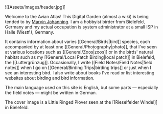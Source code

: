 ![[Assets/Images/header.jpg]]

Welcome to the Avian Atlas! This Digital Garden (almost a wiki) is being tended to by [Marvin Johanning](https://marvinjohanning.de). I am a hobbyist birder from Bielefeld, Germany and my actual occupation is system administrator at a small ISP in Halle (Westf.), Germany. 

It contains information about varies [[General/Birds|bird]] species, each accompanied by at least one [[General/Photography|photo]], that I've seen at various locations such as [[General/Zoos|zoos]] or in the birds' natural habitat such as my [[General/Local Patch Birding|local patch]] in Bielefeld, the [[Luttergrünzug]]. Occasionally, I write [[Field Notes/Field Notes|field notes]] when I go on [[General/Birding Trips|birding trips]] or just when I see an interesting bird. I also write about books I've read or list interesting websites about birding and bird information.

The main language used on this site is English, but some parts — especially the field notes — might be written in German. 

The cover image is a Little Ringed Plover seen at the [[Rieselfelder Windel]] in Bielefeld. 